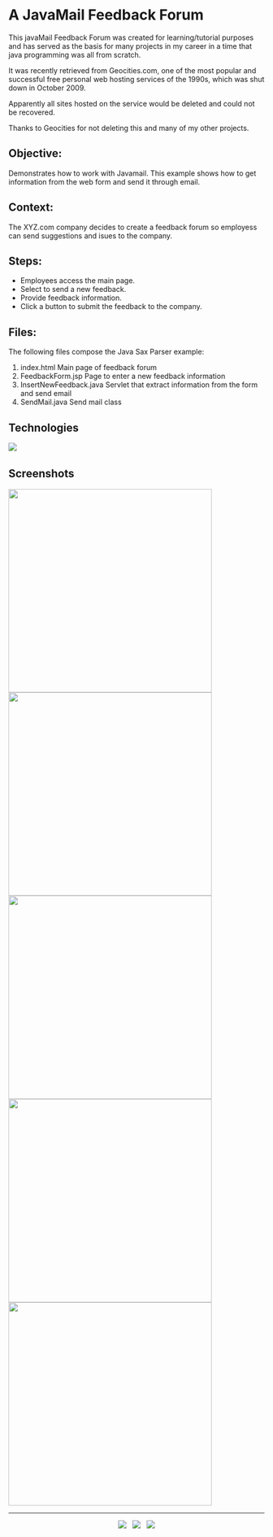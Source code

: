 # A JavaMail Feedback Forum

This javaMail Feedback Forum was created for learning/tutorial purposes and has served as the basis for many projects in my career in a time that java programming was all from scratch.

It was recently retrieved from Geocities.com, one of the most popular and successful free personal web hosting services of the 1990s, which was shut down in October 2009.

Apparently all sites hosted on the service would be deleted and could not be recovered.

Thanks to Geocities for not deleting this and many of my other projects.


## Objective:

Demonstrates how to work with Javamail. This example shows how to get information from the web form and send it through email.


## Context:

The XYZ.com company decides to create a feedback forum so employess can send suggestions and isues to the company. 


## Steps:

- Employees access the main page.
- Select to send a new feedback.
- Provide feedback information.
- Click a button to submit the feedback to the company.


## Files:

The following files compose the Java Sax Parser example:

1) index.html	Main page of feedback forum
2) FeedbackForm.jsp	Page to enter a new feedback information
3) InsertNewFeedback.java	Servlet that extract information from the form and send email
4) SendMail.java	Send mail class
 	 	 


## Technologies

<p>
  <img src="https://img.shields.io/badge/Jakarta-Java-007396?style=for-the-badge&logo=java&logoColor=white" />&nbsp;&nbsp;
</p>


## Screenshots
<kbd><img src="https://user-images.githubusercontent.com/5893219/147716700-12ef14be-b453-4ff5-b3ec-64181f4568fc.gif" width="400" height="400"></kbd>
<kbd><img src="https://user-images.githubusercontent.com/5893219/147716695-29b0538f-2109-45f1-bd75-5d653971d5cb.gif" width="400" height="400"></kbd>
<kbd><img src="https://user-images.githubusercontent.com/5893219/147716698-07367908-002e-4c48-b185-a274dbaaa0d0.gif" width="400" height="400"></kbd>
<kbd><img src="https://user-images.githubusercontent.com/5893219/147716699-f5731d4d-da76-43c8-b7b6-9a887c97d7f0.gif" width="400" height="400"></kbd>
<kbd><img src="https://user-images.githubusercontent.com/5893219/147716697-a7426707-eb3e-45f5-a7d9-b70aa3eafb1e.gif" width="400" height="400"></kbd>


<!-- FOOTER (Author / Visit My Online Resume / Download My PDF Resume) -->
<hr>
<p align='center'>
  <a href="#"><img src="https://img.shields.io/badge/author-%C2%A9%20Siomara%20Cintia%20Pantarotto.%20All%20rights%20reserved.-008080?style=social"></a>&nbsp;&nbsp;
  <a href="https://siomara.com.br/"><img src="https://img.shields.io/badge/visit-My Online Resume-008080?style=social"></a>&nbsp;&nbsp;
  <a href="https://siomara.com.br/ResumePANTAROTTO.pdf"><img src="https://img.shields.io/badge/download-My PDF Resume-008080?style=social"></a>
</p>
